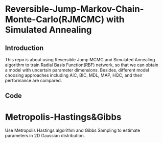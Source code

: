 # Reversible-Jump-Markov-Chain-Monte-Carlo(RJMCMC) with Simulated Annealing

## Introduction

This repo is about using Reversible Jump MCMC and Simulated Annealing algorithm to train Radial Basis Function(RBF) network, so that we can obtain a model with uncertain parameter dimensions. Besides, different model choosing approaches including AIC, BIC, MDL, MAP, HQC, and their performance are compared.

## Code

# Metropolis-Hastings&Gibbs 
Use Metropolis Hastings algorithm and Gibbs Sampling to estimate parameters in 2D Gaussian distribution.

